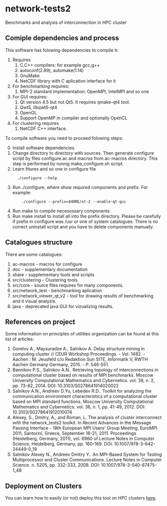 network-tests2
==============

Benchmarks and analysis of interconnection in HPC cluster

Comiple dependencies and process
--------------------

This software has folowing dependencies to compile it:

1. Requires
    1. C,C++ compilers: for example gcc,g++
    2. autoconf(2.69), automake(1.14)
    3. GnuMake
    4. NetCDF library with C aplication interface for it
2. For benchmarking requires:
    1. MPI-2 standard implementation: OpenMPI, IntelMPI and so one
3. For GUI requires:
    1. Qt version 4.5 but not Qt5. It requires qmake-qt4 tool.
    2. Qwt5, libqwt5-qt4
    3. OpenGL
    4. Support OpenMP in compiler and optionally OpenCL
4. For clustering requires
    1. NetCDF C++ interface.

To compile software you need to proceed folowing steps:

0. Install software dependencies.
1. Change directory to directory with sources.
   Then generate configure script by files configure.ac and macros from
   ac-macros directory. This step is performed by runnig make_configure.sh
   script.
2. Learn fitures and so one in configure file
     ```
       ./configure --help
     ```
3. Run ./configure, where show required components and prefix. For example:
    ```
        ./configure --prefix=$HOME/nt-2 --enable-qt-gui
    ```
4. Run make to compile necesossary components
5. Run make install to install all into the prefix directory. Please be
   carefully if prefix in configure was /usr or one of system catalogues. There
   is no correct uninstall script and you have to delete components manually.


Catalogues structure
--------------------

There are some catalogues:
1. ac-macros - macros for configure
2. doc - supplementary documentation
3. share - supplementary tools and scripts
4. src/clustering - Clustering tools.
5. src/core - source files requires for many components.
6. src/network_test - benchmarking aplication
7. src/network_viewer_qt_v2 - tool for drawing results of benchmarking
   and it visual analyzis.
8. java - deprecated java GUI for vizualizing results.


References on project
------------------------

Some information on principles of utilities organization can be 
found at this list of articles:
1. Gorelov A., Maysuradze A., Salnikov A. Delay structure mining in computing cluster //
   CEUR Workshop Proceedings. - Vol. 1482. - Aachen : M. Jeusfeld c/o Redaktion Sun SITE, 
   Informatik V, RWTH Aachen Germany Germany, 2015. -  P. 546-551.
2. Bannikov P.S., Salnikov A.N.. Retrieving topology of interconnections 
   in computational cluster based on results of MPI benchmarks. Moscow University 
   Computational Mathematics and Cybernetics. vol. 38, n. 2, pp. 73-82, 2014. 
   DOI: 10.3103/S0278641914020022
3. Salnikov A.N., Andreev D.Yu, Lebedev R.D.. Toolkit for analyzing the 
   communication environment characteristics of a computational cluster 
   based on MPI standard functions. Moscow University Computational Mathematics 
   and Cybernetics. vol. 36, n. 1, pp. 41-49, 2012.
   DOI: 10.3103/S0278641912010074
4. Alexey, S., Dmitry, A., and Roman, L. The analysis of cluster interconnect 
   with the network_tests2 toolkit. In Recent Advances in the Message Passing 
   Interface - 18th European MPI Users' Group Meeting, EuroMPI 2011, Santorini,
   Greece, September 18-21, 2011. Proceedings (Heidelberg, Germany, 2011),
   vol. 6960 of Lecture Notes in Computer Science, Heidelberg, Germany, pp. 160-169.
   DOI: 10.1007/978-3-642-24449-0_19
5. Salnikov Alexey N., Andreev Dmitry Y.. An MPI-Based System for Testing 
   Multiprocessor and Cluster Communications. Lecture Notes in Computer 
   Science. n. 5205, pp. 332-333, 2008.
   DOI: 10.1007/978-3-540-87475-1_48


Deployment on Clusters
----------------------

You can learn how to easily (or not) deploy this tool on HPC clusters
[here](doc/how_to_deploy_on_clusters.md).
